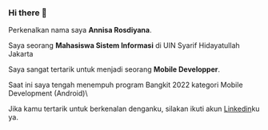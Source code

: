 ### Hi there 👋

Perkenalkan nama saya **Annisa Rosdiyana**.

Saya seorang **Mahasiswa Sistem Informasi** di UIN Syarif Hidayatullah Jakarta 

Saya sangat tertarik untuk menjadi seorang **Mobile Developper**.

Saat ini saya tengah menempuh program Bangkit 2022 kategori Mobile Development (Android)\

Jika kamu tertarik untuk berkenalan denganku, silakan ikuti akun [Linkedin](https://www.linkedin.com/in/annisa-rosdiyana-38b657149/)ku ya.
